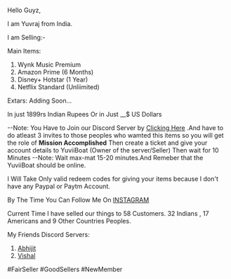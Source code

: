 Hello Guyz,

I am Yuvraj from India.

I am Selling:-

Main Items:

1. Wynk Music Premium
2. Amazon Prime (6 Months)
3. Disney+ Hotstar (1 Year)
4. Netflix Standard (Unliimited)

Extars:
Adding Soon...

In just 1899rs Indian Rupees
Or in Just __$ US Dollars

  --Note: You Have to Join our Discord Server  by [Clicking Here]() .And have to do atleast 3 invites to those peoples who wamted this items so you will get the role of __Mission Accomplished__
Then create a ticket and give your account details to YuviiBoat (Owner of the server/Seller)
Then wait for 10 Minutes
   --Note: Wait max-mat 15-20 minutes.And Remeber that the YuviiBoat should be online.

   I Will Take Only valid redeem codes for giving your items because I don't have any Paypal or Paytm Account.

   By The Time
   You Can Follow Me On [INSTAGRAM](https://www.instagram.com/yuvii.boat/)

   Current Time I have selled our things to 58 Customers.
   32 Indians , 17 Americans and 9 Other Countries Peoples.

   My Friends Discord Servers:

  1. [Abhijit]()
  2. [Vishal]()

   #FairSeller #GoodSellers #NewMember
